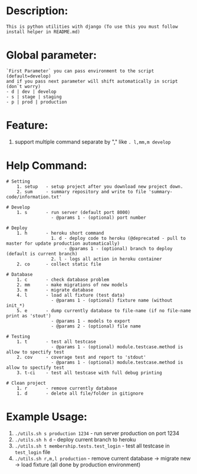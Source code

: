 # Description:
    This is python utilities with django (To use this you must follow install helper in README.md)

# Global parameter:
    `First Parameter` you can pass environment to the script (default=develop)
    and if you pass next parameter will shift automatically in script (don`t worry)
    - d | dev | develop
    - s | stage | staging
    - p | prod | production

# Feature:
1. support multiple command separate by "," like `. l,mm,m develop`

# Help Command:
    # Setting
        1. setup   - setup project after you download new project down.
        2. sum     - summary repository and write to file 'summary-code/information.txt'

    # Develop
        1. s       - run server (default port 8000)
                     - @params 1 - (optional) port number

    # Deploy
        1. h       - heroku short command
                     1. d - deploy code to heroku (@deprecated - pull to master for update production automatically)
                          - @params 1 - (optional) branch to deploy (default is current branch)
                     2. l - logs all action in heroku container
        2. co      - collect static file

    # Database
        1. c       - check database problem
        2. mm      - make migrations of new models
        3. m       - migrate database
        4. l       - load all fixture (test data)
                     - @params 1 - (optional) fixture name (without init_*)
        5. e       - dump currently database to file-name (if no file-name print as 'stout')
                     - @params 1 - models to export
                     - @params 2 - (optional) file name

    # Testing
        1. t       - test all testcase
                     - @params 1 - (optional) module.testcase.method is allow to spectify test
        2. cov     - coverage test and report to 'stdout'
                     - @params 1 - (optional) module.testcase.method is allow to spectify test
        3. t-ci    - test all testcase with full debug printing

    # Clean project
        1. r       - remove currently database
        1. d       - delete all file/folder in gitignore

# Example Usage:
1. `./utils.sh s production 1234` - run server production on port 1234
2. `./utils.sh h d` - deploy current branch to heroku
3. `./utils.sh t membership.tests.test_login` - test all testcase in `test_login` file
4. `./utils.sh r,m,l production` - remove current database -> migrate new -> load fixture (all done by production environment)
